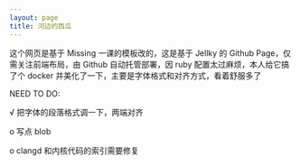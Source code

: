 ```yaml
---
layout: page
title: 河边的西瓜
---
```


这个网页是基于 Missing 一课的模板改的，这是基于 Jellky 的 Github Page，仅需关注前端布局，由 Github 自动托管部署，因 ruby 配置太过麻烦，本人给它搞了个 docker 并美化了一下，主要是字体格式和对齐方式，看着舒服多了

NEED TO DO:

√ 把字体的段落格式调一下，两端对齐 

o 写点 blob

o clangd 和内核代码的索引需要修复
